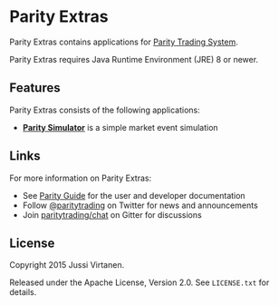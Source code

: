 Parity Extras
=============

Parity Extras contains applications for [Parity Trading System][].

  [Parity Trading System]: https://github.com/paritytrading/parity

Parity Extras requires Java Runtime Environment (JRE) 8 or newer.


Features
--------

Parity Extras consists of the following applications:

- [**Parity Simulator**](parity-sim) is a simple market event simulation


Links
-----

For more information on Parity Extras:

- See [Parity Guide](https://github.com/paritytrading/documentation) for the
  user and developer documentation
- Follow [@paritytrading](https://twitter.com/paritytrading) on Twitter for
  news and announcements
- Join [paritytrading/chat](https://gitter.im/paritytrading/chat) on Gitter
  for discussions


License
-------

Copyright 2015 Jussi Virtanen.

Released under the Apache License, Version 2.0. See `LICENSE.txt` for details.
